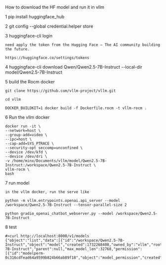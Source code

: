 How to download the HF model and run it in vllm 

1   pip install huggingface_hub

2   git config --global credential.helper store

3   huggingface-cli login

    need apply the token from the Hugging Face – The AI community building the future.
    
    https://huggingface.co/settings/tokens

4   huggingface-cli download Qwen/Qwen2.5-7B-Instruct --local-dir model/Qwen2.5-7B-Instruct

5   build the Rocm docker

    git clone https://github.com/vllm-project/vllm.git

    cd vllm

    DOCKER_BUILDKIT=1 docker build -f Dockerfile.rocm -t vllm-rocm .

6   Run the vllm docker

    docker run -it \
    --network=host \
    --group-add=video \
    --ipc=host \
    --cap-add=SYS_PTRACE \
    --security-opt seccomp=unconfined \
    --device /dev/kfd \
    --device /dev/dri \
    -v /home/minx/Documents/vllm/model/Qwen2.5-7B-Instruct:/workspace/Qwen2.5-7B-Instruct \
    vllm-rocm \
    bash
    


7 run model

    in the vllm docker, run the serve like

    python -m vllm.entrypoints.openai.api_server --model /workspace/Qwen2.5-7B-Instruct --tensor-parallel-size 2
 
    python gradio_openai_chatbot_webserver.py --model /workspace/Qwen2.5-7B-Instruct


8 test  

    #>curl http://localhost:8000/v1/models
    {"object":"list","data":[{"id":"/workspace/Qwen2.5-7B-Instruct","object":"model","created":1732268408,"owned_by":"vllm","root":"/workspace/Qwen2.5-7B-Instruct","parent":null,"max_model_len":32768,"permission":[{"id":"modelperm-0c316cdfead64a9599b824b66ab89f18","object":"model_permission","created":1732268408,"allow_create_engine":false,"allow_sampling":true,"allow_logprobs":true,"allow_search_indices":false,"allow_view":true,"allow_fine_tuning":false,"or

